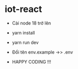 # iot-react

- Cài node 18 trở lên

- yarn install

- yarn run dev

- Đổi tên env.example ->> .env

- HAPPY CODING !!!
